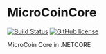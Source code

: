 # MicroCoinCore

[![Build Status](https://travis-ci.org/MicroCoinHU/MicroCoinCore.svg?branch=master)](https://travis-ci.org/MicroCoinHU/MicroCoinCore) [![GitHub license](https://img.shields.io/github/license/MicroCoinHU/MicroCoinCore.svg)](https://github.com/MicroCoinHU/MicroCoinCore/blob/master/LICENSE)

MicroCoin Core in .NETCORE

